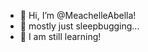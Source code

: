 - 👋 Hi, I’m @MeachelleAbella!
- 👀 mostly just sleepbugging...
- 🌱 I am still learning!

<!---
MeachelleAbella/MeachelleAbella is a ✨ special ✨ repository because its `README.md` (this file) appears on your GitHub profile.
You can click the Preview link to take a look at your changes.
--->
